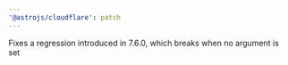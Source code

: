 ```yaml
---
'@astrojs/cloudflare': patch
---
```


Fixes a regression introduced in 7.6.0, which breaks when no argument is set
